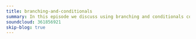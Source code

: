 ```yaml
---
title: branching-and-conditionals
summary: In this episode we discuss using branching and conditionals constructs and different alternatives to avoid nesting and improve clarity.
soundcloud: 361856921
skip-blog: true
---
```



